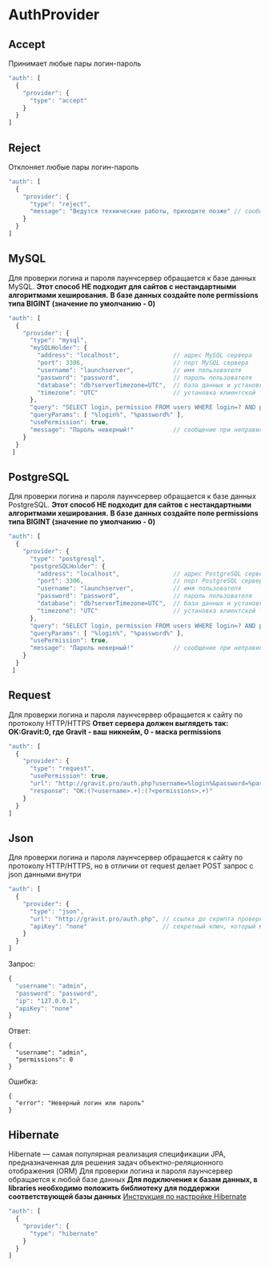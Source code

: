 # AuthProvider

## Accept

Принимает любые пары логин-пароль

```javascript
"auth": [
  {
    "provider": {
      "type": "accept"
    }
  }
]
```

## Reject

Отклоняет любые пары логин-пароль

```javascript
"auth": [
  {
    "provider": {
      "type": "reject",
      "message": "Ведутся технические работы, приходите позже" // сообщение при авторизации
    }
  }
]
```

## MySQL

Для проверки логина и пароля лаунчсервер обращается к базе данных MySQL. **Этот способ НЕ подходит для сайтов с нестандартными алгоритмами хеширования.** **В базе данных создайте поле permissions типа BIGINT \(значение по умолчанию - 0\)**

```javascript
"auth": [
  {
    "provider": {
      "type": "mysql",
      "mySQLHolder": {
        "address": "localhost",               // адрес MySQL сервера
        "port": 3306,                         // порт MySQL сервера
        "username": "launchserver",           // имя пользователя
        "password": "password",               // пароль пользователя
        "database": "db?serverTimezone=UTC",  // база данных и установка серверной таймзоны
        "timezone": "UTC"                     // установка клиентской таймзоны
      },
      "query": "SELECT login, permission FROM users WHERE login=? AND password=MD5(?) LIMIT 1", // sql запрос
      "queryParams": [ "%login%", "%password%" ],                                               // параметры sql запроса
      "usePermission": true,
      "message": "Пароль неверный!"           // сообщение при неправильном пароле
    }
  }
 ]
```

## PostgreSQL

Для проверки логина и пароля лаунчсервер обращается к базе данных PostgreSQL. **Этот способ НЕ подходит для сайтов с нестандартными алгоритмами хеширования.** **В базе данных создайте поле permissions типа BIGINT \(значение по умолчанию - 0\)**

```javascript
"auth": [
  {
    "provider": {
      "type": "postgresql",
      "postgreSQLHolder": {
        "address": "localhost",               // адрес PostgreSQL сервера
        "port": 3306,                         // порт PostgreSQL сервера
        "username": "launchserver",           // имя пользователя
        "password": "password",               // пароль пользователя
        "database": "db?serverTimezone=UTC",  // база данных и установка серверной таймзоны
        "timezone": "UTC"                     // установка клиентской таймзоны
      },
      "query": "SELECT login, permission FROM users WHERE login=? AND password=MD5(?) LIMIT 1", // sql запрос
      "queryParams": [ "%login%", "%password%" ],                                               // параметры sql запроса
      "usePermission": true,
      "message": "Пароль неверный!"           // сообщение при неправильном пароле
    }
  }
 ]
```

## Request

Для проверки логина и пароля лаунчсервер обращается к сайту по протоколу HTTP/HTTPS **Ответ сервера должен выглядеть так: OK:Gravit:0, где Gravit - ваш никнейм, 0 - маска permissions**

```javascript
"auth": [
  {
    "provider": {
      "type": "request",
      "usePermission": true,
      "url": "http://gravit.pro/auth.php?username=%login%&password=%password%&ip=%ip%",
      "response": "OK:(?<username>.+):(?<permissions>.+)"
    }
  }
]
```

## Json

Для проверки логина и пароля лаунчсервер обращается к сайту по протоколу HTTP/HTTPS, но в отличии от request делает POST запрос с json данными внутри

```javascript
"auth": [
  {
    "provider": {
      "type": "json",
      "url": "http://gravit.pro/auth.php", // ссылка до скрипта проверки логина-пароля
      "apiKey": "none"                     // секретный ключ, который может проверятся в скрипте, для безопасности
    }
  }
]
```

Запрос:

```javascript
{
  "username": "admin",
  "password": "password",
  "ip": "127.0.0.1",
  "apiKey": "none"
}
```

Ответ:

```text
{
  "username": "admin",
  "permissions": 0
}
```

Ошибка:

```text
{
  "error": "Неверный логин или пароль"
}
```

## Hibernate

Hibernate — самая популярная реализация спецификации JPA, предназначенная для решения задач объектно-реляционного отображения \(ORM\) Для проверки логина и пароля лаунчсервер обращается к любой базе данных **Для подключения к базам данных, в libraries необходимо положить библиотеку для поддержки соответствующей базы данных** [Инструкция по настройке Hibernate](Hibernate.md)

```javascript
"auth": [
  {
    "provider": {
      "type": "hibernate"
    }
  }
]
```

